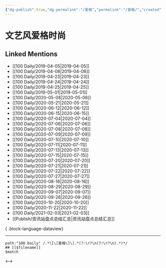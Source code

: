 ```yaml
---
{"dg-publish":true,"dg-permalink":"/爱格","permalink":"/爱格/","created":"2023-03-11T21:01:16.000+08:00","updated":"2023-08-24T19:42:56.953+08:00"}
---
```


# 文艺风爱格时尚

## Linked Mentions
- [[100 Daily/2019-04-05\|2019-04-05]]
- [[100 Daily/2019-04-08\|2019-04-08]]
- [[100 Daily/2019-04-23\|2019-04-23]]
- [[100 Daily/2019-04-24\|2019-04-24]]
- [[100 Daily/2019-04-25\|2019-04-25]]
- [[100 Daily/2019-05-01\|2019-05-01]]
- [[100 Daily/2020-05-08\|2020-05-08]]
- [[100 Daily/2020-05-21\|2020-05-21]]
- [[100 Daily/2020-06-12\|2020-06-12]]
- [[100 Daily/2020-06-15\|2020-06-15]]
- [[100 Daily/2020-07-04\|2020-07-04]]
- [[100 Daily/2020-07-06\|2020-07-06]]
- [[100 Daily/2020-07-08\|2020-07-08]]
- [[100 Daily/2020-07-09\|2020-07-09]]
- [[100 Daily/2020-07-10\|2020-07-10]]
- [[100 Daily/2020-07-11\|2020-07-11]]
- [[100 Daily/2020-07-13\|2020-07-13]]
- [[100 Daily/2020-07-15\|2020-07-15]]
- [[100 Daily/2020-07-20\|2020-07-20]]
- [[100 Daily/2020-07-21\|2020-07-21]]
- [[100 Daily/2020-07-22\|2020-07-22]]
- [[100 Daily/2020-07-27\|2020-07-27]]
- [[100 Daily/2020-08-16\|2020-08-16]]
- [[100 Daily/2020-08-29\|2020-08-29]]
- [[100 Daily/2020-09-07\|2020-09-07]]
- [[100 Daily/2020-09-26\|2020-09-26]]
- [[100 Daily/2020-10-20\|2020-10-20]]
- [[100 Daily/2020-11-22\|2020-11-22]]
- [[100 Daily/2021-02-03\|2021-02-03]]
- [[Publish/资讯站盘点总结汇总\|资讯站盘点总结汇总]]

{ .block-language-dataview}

---

```expander
path:"100 Daily" /.*\[\[爱格\]\].*(?:\r?\n(?!\r?\n).*)*/
## [[$filename]]
$match
```

<-->